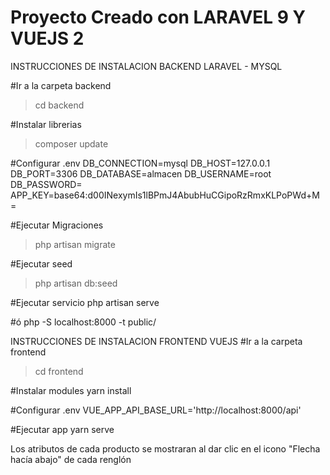 # Proyecto Creado con LARAVEL 9 Y VUEJS 2

INSTRUCCIONES DE INSTALACION BACKEND LARAVEL - MYSQL

#Ir a la carpeta backend
> cd backend

#Instalar librerias
>composer update

#Configurar .env
    DB_CONNECTION=mysql
    DB_HOST=127.0.0.1
    DB_PORT=3306
    DB_DATABASE=almacen
    DB_USERNAME=root
    DB_PASSWORD=
    APP_KEY=base64:d00INexymIs1lBPmJ4AbubHuCGipoRzRmxKLPoPWd+M=
    
#Ejecutar Migraciones
>php artisan migrate

#Ejecutar seed
>php artisan db:seed

#Ejecutar servicio
php artisan serve 

#ó
php -S localhost:8000 -t public/

INSTRUCCIONES DE INSTALACION FRONTEND VUEJS
#Ir a la carpeta frontend
>cd frontend

#Instalar modules
yarn install

#Configurar .env
VUE_APP_API_BASE_URL='http://localhost:8000/api'

#Ejecutar app
yarn serve

Los atributos de cada producto se mostraran al dar clic en el icono "Flecha hacía abajo" de cada renglón
